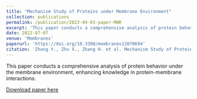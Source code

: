 ```yaml
---
title: "Mechanism Study of Proteins under Membrane Environment"
collection: publications
permalink: /publication/2023-04-03-paper-MWR
excerpt: 'This paper conducts a comprehensive analysis of protein behavior under the membrane environment, enhancing knowledge in protein-membrane interactions.'
date: 2022-07-07
venue: 'Membranes'
paperurl: 'https://doi.org/10.3390/membranes12070694'
citation: 'Zhang Y., Zhu X., Zhang H. et al. Mechanism Study of Proteins under Membrane Environment. <i>Membranes</i>, 12(7), 694 (2022).'
---
```

This paper conducts a comprehensive analysis of protein behavior under the membrane environment, enhancing knowledge in protein-membrane interactions.

[Download paper here](https://honghui-zhang.github.io/files/Zhang-membranes-2022.pdf)

